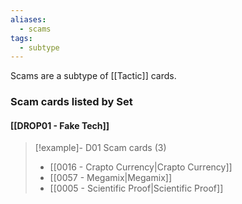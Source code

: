 ```yaml
---
aliases:
  - scams
tags:
  - subtype
---
```

Scams are a subtype of [[Tactic]] cards.



### Scam cards listed by Set

#### [[DROP01 - Fake Tech]]  

> [!example]- D01 Scam cards (3)
>  - [[0016 - Crapto Currency|Crapto Currency]]
>  - [[0057 - Megamix|Megamix]]
>  - [[0005 - Scientific Proof|Scientific Proof]]

